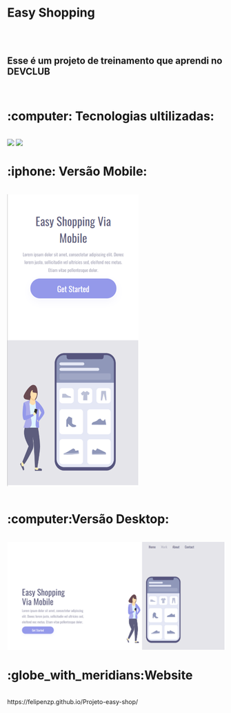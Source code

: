 <h1>Easy Shopping</h1>
<br>
<br>
<h2>Esse é um projeto de treinamento que aprendi no DEVCLUB</h2>
<br>
<h1>:computer: Tecnologias ultilizadas:</h1>
<br>
  <img src="https://img.shields.io/badge/HTML-239120?style=for-the-badge&logo=html5&logoColor=white"/>
  <img src="https://img.shields.io/badge/CSS3-1572B6?style=for-the-badge&logo=css3&logoColor=white"/>
  <br>
  <h1>:iphone: Versão Mobile:</h1>
  <br>
<img src="https://github.com/FelipeNzp/Projeto-easy-shop/blob/master/assets/Mobile.png?raw=true" />
<br>
<br>
<h1>:computer:Versão Desktop:</h1>
<br>
<img src="https://github.com/FelipeNzp/Projeto-easy-shop/blob/master/assets/Desktop.png?raw=true" />
<br>
<h1>:globe_with_meridians:Website</h1>
<br>
https://felipenzp.github.io/Projeto-easy-shop/
